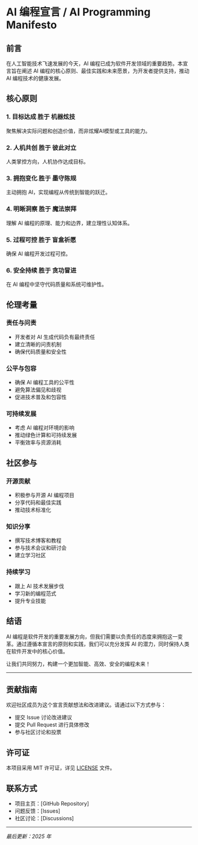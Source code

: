 # AI 编程宣言 / AI Programming Manifesto

## 前言

在人工智能技术飞速发展的今天，AI 编程已成为软件开发领域的重要趋势。本宣言旨在阐述 AI 编程的核心原则、最佳实践和未来愿景，为开发者提供支持，推动 AI 编程技术的健康发展。

## 核心原则

### 1. 目标达成 胜于 机器炫技

聚焦解决实际问题和创造价值，而非炫耀AI模型或工具的能力。

### 2. 人机共创 胜于 彼此对立

人类掌控方向，人机协作达成目标。

### 3. 拥抱变化 胜于 墨守陈规

主动拥抱 AI，实现编程从传统到智能的跃迁。

### 4. 明晰洞察 胜于 魔法崇拜

理解 AI 编程的原理、能力和边界，建立理性认知体系。

### 5. 过程可控 胜于 盲盒祈愿 

确保 AI 编程开发过程可控。

### 6. 安全持续 胜于 贪功冒进

在 AI 编程中坚守代码质量和系统可维护性。

## 伦理考量

### 责任与问责

-   开发者对 AI 生成代码负有最终责任
-   建立清晰的问责机制
-   确保代码质量和安全性

### 公平与包容

-   确保 AI 编程工具的公平性
-   避免算法偏见和歧视
-   促进技术普及和包容性

### 可持续发展

-   考虑 AI 编程对环境的影响
-   推动绿色计算和可持续发展
-   平衡效率与资源消耗

## 社区参与

### 开源贡献

-   积极参与开源 AI 编程项目
-   分享代码和最佳实践
-   推动技术标准化

### 知识分享

-   撰写技术博客和教程
-   参与技术会议和研讨会
-   建立学习社区

### 持续学习

-   跟上 AI 技术发展步伐
-   学习新的编程范式
-   提升专业技能

## 结语

AI 编程是软件开发的重要发展方向，但我们需要以负责任的态度来拥抱这一变革。通过遵循本宣言的原则和实践，我们可以充分发挥 AI 的潜力，同时保持人类在软件开发中的核心价值。

让我们共同努力，构建一个更加智能、高效、安全的编程未来！

---

## 贡献指南

欢迎社区成员为这个宣言贡献想法和改进建议。请通过以下方式参与：

-   提交 Issue 讨论改进建议
-   提交 Pull Request 进行具体修改
-   参与社区讨论和投票

## 许可证

本项目采用 MIT 许可证，详见 [LICENSE](LICENSE) 文件。

## 联系方式

-   项目主页：[GitHub Repository]
-   问题反馈：[Issues]
-   社区讨论：[Discussions]

---

_最后更新：2025 年_
